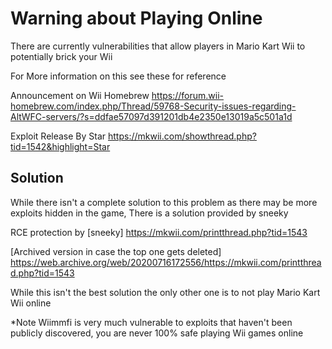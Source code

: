# Warning about Playing Online
There are currently vulnerabilities that allow players in Mario Kart Wii to potentially brick your Wii

For More information on this see these for reference

Announcement on Wii Homebrew
https://forum.wii-homebrew.com/index.php/Thread/59768-Security-issues-regarding-AltWFC-servers/?s=ddfae57097d391201db4e2350e13019a5c501a1d

Exploit Release By Star
https://mkwii.com/showthread.php?tid=1542&highlight=Star

Solution
-------------------------

While there isn't a complete solution to this problem as there may be more exploits hidden in the game, There is a solution provided by sneeky

RCE protection by [sneeky]
https://mkwii.com/printthread.php?tid=1543

[Archived version in case the top one gets deleted]
https://web.archive.org/web/20200716172556/https://mkwii.com/printthread.php?tid=1543

While this isn't the best solution the only other one is to not play Mario Kart Wii online

*Note Wiimmfi is very much vulnerable to exploits that haven't been publicly discovered, you are never 100% safe playing Wii games online
